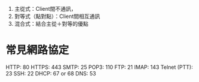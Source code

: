 1. 主從式：Client間不通訊，
2. 對等式（點對點）：Client間相互通訊
3. 混合式：結合主從＋對等的優點

# 常見網路協定
HTTP: 80
HTTPS: 443
SMTP: 25
POP3: 110
FTP: 21
IMAP: 143
Telnet (PTT): 23
SSH: 22
DHCP: 67 or 68
DNS: 53